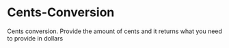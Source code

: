 # Cents-Conversion
Cents conversion. Provide the amount of cents and it returns what you need to provide in dollars
